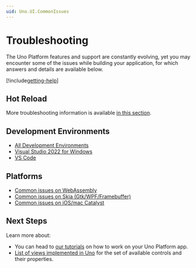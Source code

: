 ```yaml
---
uid: Uno.UI.CommonIssues
---
```


# Troubleshooting

The Uno Platform features and support are constantly evolving, yet you may encounter some of the issues while building your application, for which answers and details are available below.

[!include[getting-help](getting-help.md)]

## Hot Reload

More troubleshooting information is available [in this section](xref:Uno.Features.HotReload#troubleshooting).

## Development Environments

- [All Development Environments](xref:Uno.UI.CommonIssues.AllIDEs)
- [Visual Studio 2022 for Windows](xref:Uno.UI.CommonIssues.vs2022)
- [VS Code](xref:Uno.UI.CommonIssues.vscode)

## Platforms

- [Common issues on WebAssembly](xref:Uno.UI.CommonIssues.Wasm)
- [Common issues on Skia (Gtk/WPF/Framebuffer)](xref:Uno.UI.CommonIssues.Skia)
- [Common issues on iOS/mac Catalyst](xref:Uno.UI.CommonIssues.IosCatalyst)

## Next Steps

Learn more about:

- You can head to [our tutorials](xref:Uno.GettingStarted.Tutorial1) on how to work on your Uno Platform app.
- [List of views implemented in Uno](implemented-views.md) for the set of available controls and their properties.
